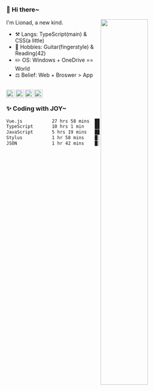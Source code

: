 ### 👋 Hi there~

[<img align="right" width="50%" src="https://github-readme-stats.vercel.app/api?username=Lionad-Morotar&show_icons=true">](https://metrics.lecoq.io/Lionad-Morotar?template=classic)

I'm Lionad, a new kind.

- ⚒️ Langs: TypeScript(main) & CSS(a little)
- 🎨 Hobbies: Guitar(fingerstyle) & Reading(42)
- ✏️ OS: Windows + OneDrive == World
- ⚖️ Belief: Web + Broswer > App

<br />

<a href="https://www.lionad.art">
  <img align="left" alt="lionad-art" width="22px" src="https://cdn.jsdelivr.net/npm/simple-icons@3.1.0/icons/wordpress.svg" />
</a>
<a href="#1806234223">
  <img align="left" alt="1806234223" width="22px" src="https://cdn.jsdelivr.net/npm/simple-icons@3.1.0/icons/tencentqq.svg" />
</a>
<a href="https://www.zhihu.com/people/Lionad">
  <img align="left" alt="132yse" width="22px" src="https://cdn.jsdelivr.net/npm/simple-icons@3.1.0/icons/zhihu.svg" />
</a>
<a href="https://github.com/Lionad-Morotar">
  <img align="left" alt="yisar" width="22px" src="https://cdn.jsdelivr.net/npm/simple-icons@3.1.0/icons/github.svg" />
</a>

<br />

### ✨ Coding with JOY~

<!--START_SECTION:waka-->

```txt
Vue.js           27 hrs 58 mins  ██████████████░░░░░░░░░░░   55.45 %
TypeScript       10 hrs 1 min    █████░░░░░░░░░░░░░░░░░░░░   19.88 %
JavaScript       5 hrs 19 mins   ██▓░░░░░░░░░░░░░░░░░░░░░░   10.56 %
Stylus           1 hr 58 mins    █░░░░░░░░░░░░░░░░░░░░░░░░   03.92 %
JSON             1 hr 42 mins    █░░░░░░░░░░░░░░░░░░░░░░░░   03.40 %
```

<!--END_SECTION:waka-->

